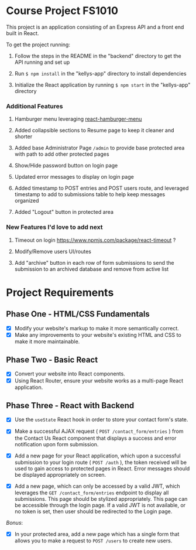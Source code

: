 # Course Project FS1010

This project is an application consisting of an Express API and a front end built in React.

To get the project running: 

1. Follow the steps in the README in the "backend" directory to get the API running and set up

2. Run `$ npm install` in the "kellys-app" directory to install dependencies

3. Initialize the React application by running `$ npm start` in the "kellys-app" directory

### Additional Features

1. Hamburger menu leveraging [react-hamburger-menu](https://www.npmjs.com/package/react-hamburger-menu)

2. Added collapsible sections to Resume page to keep it cleaner and shorter

3. Added base Administrator Page `/admin` to provide base protected area with path to add other protected pages 

4. Show/Hide password button on login page

5. Updated error messages to display on login page

6. Added timestamp to POST entries and POST users route, and leveraged timestamp to add to submissions table to help keep messages organized

7. Added "Logout" button in protected area

### New Features I'd love to add next

1. Timeout on login https://www.npmjs.com/package/react-timeout ?

2. Modify/Remove users UI/routes

3. Add "archive" button in each row of form submissions to send the submission to an archived database and remove from active list

# Project Requirements

## Phase One - HTML/CSS Fundamentals 

- [x] Modify your website's markup to make it more semantically correct.
- [x] Make any improvements to your website's existing HTML and CSS to make it more maintainable. 

## Phase Two - Basic React 

- [x] Convert your website into React components.
- [x] Using React Router, ensure your website works as a multi-page React application.

## Phase Three - React with Backend 

- [x] Use the `useState` React hook in order to store your contact form's state.

- [x] Make a successful AJAX request ( `POST /contact_form/entries` ) from the Contact Us React component that displays a success and error notification upon form submission. 

- [x] Add a new page for your React application, which upon a successful submission to your login     route ( `POST /auth` ), the token received will be used to gain access to protected pages in React. Error messages should be displayed appropriately on screen. 

- [x] Add a new page, which can only be accessed by a valid JWT, which leverages the `GET /contact_form/entries` endpoint to display all submissions. This page should be stylized appropriately. This page can be accessible through the login page. If a valid JWT is not available, or no token is set, then user should be redirected to the Login page. 

*Bonus*: 

- [x] In your protected area, add a new page which has a single form that allows you to make a request to `POST /users` to create new users.
